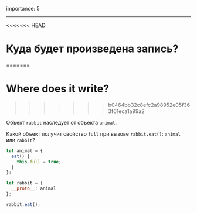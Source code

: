 importance: 5

---

<<<<<<< HEAD
# Куда будет произведена запись?
=======
# Where does it write?
>>>>>>> b0464bb32c8efc2a98952e05f363f61eca1a99a2

Объект `rabbit` наследует от объекта `animal`.

Какой объект получит свойство `full` при вызове `rabbit.eat()`: `animal` или `rabbit`? 

```js
let animal = {
  eat() {
    this.full = true;
  }
};

let rabbit = {
  __proto__: animal
};

rabbit.eat();
```

